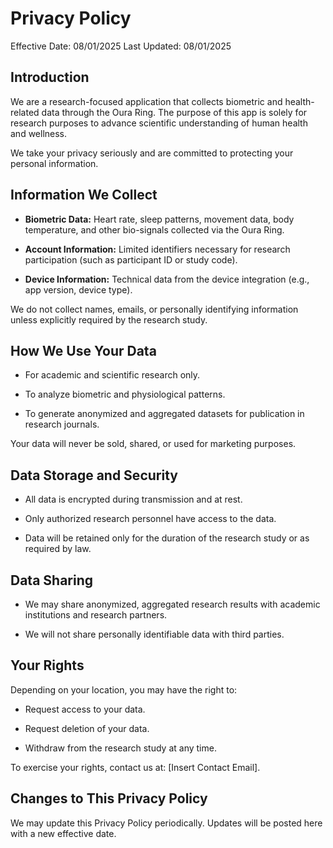 # Privacy Policy

Effective Date: 08/01/2025
Last Updated: 08/01/2025

## Introduction

We are a research-focused application that collects biometric and health-related data through the Oura Ring. The purpose of this app is solely for research purposes to advance scientific understanding of human health and wellness.

We take your privacy seriously and are committed to protecting your personal information.

## Information We Collect

- <b>Biometric Data:</b> Heart rate, sleep patterns, movement data, body temperature, and other bio-signals collected via the Oura Ring.

- <b>Account Information:</b> Limited identifiers necessary for research participation (such as participant ID or study code).

- <b>Device Information:</b> Technical data from the device integration (e.g., app version, device type).

We do not collect names, emails, or personally identifying information unless explicitly required by the research study.

## How We Use Your Data

- For academic and scientific research only.

- To analyze biometric and physiological patterns.

- To generate anonymized and aggregated datasets for publication in research journals.

Your data will never be sold, shared, or used for marketing purposes.

## Data Storage and Security

- All data is encrypted during transmission and at rest.

- Only authorized research personnel have access to the data.

- Data will be retained only for the duration of the research study or as required by law.

## Data Sharing

- We may share anonymized, aggregated research results with academic institutions and research partners.

- We will not share personally identifiable data with third parties.

## Your Rights

Depending on your location, you may have the right to:

- Request access to your data.

- Request deletion of your data.

- Withdraw from the research study at any time.

To exercise your rights, contact us at: [Insert Contact Email].

## Changes to This Privacy Policy

We may update this Privacy Policy periodically. Updates will be posted here with a new effective date.
